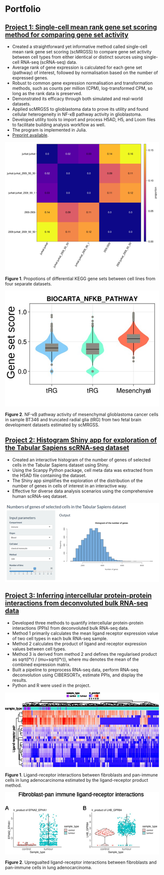 # Portfolio

## [Project 1: Single-cell mean rank gene set scoring method for comparing gene set activity](https://github.com/giuseppedelnapalle/scmrgss)
* Created a straightforward yet informative method called single-cell mean rank gene set scoring (scMRGSS) to compare gene set activity between cell types from either identical or distinct sources using single-cell RNA-seq (scRNA-seq) data.
* Average rank of gene expression is calculated for each gene set (pathway) of interest, followed by normalisation based on the number of expressed genes. 
* Robust to common gene expression normalisation and transformation methods, such as counts per million (CPM), log-transformed CPM, so long as the rank data is preserved.
* Demonstrated its efficacy through both simulated and real-world datasets.
* Applied scMRGSS to glioblastoma data to prove its utility and found cellular heterogeneity in NF-κB pathway activity in glioblastoma.
* Developed utility tools to import and process H5AD, H5, and Loom files to facilitate building analysis workflow as well.
* The program is implemented in Julia.
* [Preprint available](https://doi.org/10.51094/jxiv.580).

<img src="img/scmrgss/heatmap_prop_diff_scores_jk_293t_kegg_jurkat-293t_jurkat-293t-jurkat_293t_50_50-jurkat_293t_99_1_0.6_1.15_2000_2_upd_v1.6.5.jpg" alt="heatmap_prop_diff_jk_293t" width="700"/>

**Figure 1**. Propotions of differential KEGG gene sets between cell lines from four separate datasets.

![violin_box_bt346_trg_nfkb](img/scmrgss/violin_box_plot_BT346.filtered_Mesenchymal_fetal_brain_tRG_ctx_dev_tRG_BIOCARTA_NFKB_PATHWAY_mdf.jpg)

**Figure 2**. NF-κB pathway activity of mesenchymal glioblastoma cancer cells in sample BT346 and truncated radial glia (tRG) from two fetal brain development datasets estimated by scMRGSS.

## [Project 2: Histogram Shiny app for exploration of the Tabular Sapiens scRNA-seq dataset](https://takashisuzuki.shinyapps.io/hist_ts_shiny/)
* Created an interactive histogram of the number of genes of selected cells in the Tabular Sapiens dataset using Shiny.
* Using the Scanpy Python package, cell meta data was extracted from the H5AD file containing the dataset.
* The Shiny app simplifies the exploration of the distribution of the number of genes in cells of interest in an interactive way.
* Effective for diverse data analysis scenarios using the comprehensive human scRNA-seq dataset.

![hist_n_genes_TS_shiny_screenshot)](img/hist_n_genes_ts_shiny/hist_n_genes_TS_shiny.png)

## [Project 3: Inferring intercellular protein-protein interactions from deconvoluted bulk RNA-seq data](https://github.com/giuseppedelnapalle/intercellular_PPI_inference)
* Developed three methods to quantify intercellular protein-protein interactions (PPIs) from deconvoluted bulk RNA-seq data.
* Method 1 primarily calculates the mean ligand receptor expression value of two cell types in each bulk RNA-seq sample.
* Method 2 calculates the product of ligand and receptor expression values between cell types.
* Method 3 is derived from method 2 and defines the regularised product as sqrt(l\*r) / (mu+sqrt(l\*r)), where mu denotes the mean of the combined expression matrix.
* Built a pipeline to preprocess RNA-seq data, perform RNA-seq deconvolution using CIBERSORTx, estimate PPIs, and display the results.
* Python and R were used in the project.

![heatmap_lr_product_fib_pan_immune)](img//intercellular_ppi_inference/Heatmap_lr_product_fibroblast_pan_immune_padj.05logfc.3.jpg)

**Figure 1**. Ligand-receptor interactions between fibroblasts and pan-immune cells in lung adenocarcinoma estimated by the ligand-receptor product method.

![fib_pan_imm_lr)](img//intercellular_ppi_inference/fib_pan_imm_lr.jpg)

**Figure 2**. Upregualted ligand-receptor interactions between fibroblasts and pan-immune cells in lung adenocarcinoma.
